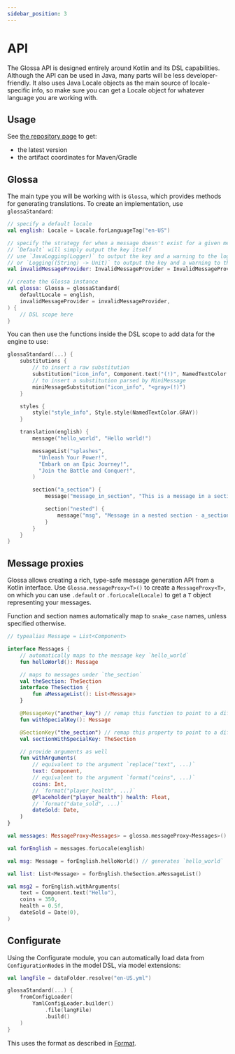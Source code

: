 ```yaml
---
sidebar_position: 3
---
```


# API

The Glossa API is designed entirely around Kotlin and its DSL capabilities. Although the API can be
used in Java, many parts will be less developer-friendly. It also uses Java Locale objects as the main
source of locale-specific info, so make sure you can get a Locale object for whatever language you
are working with.

## Usage

See [the repository page](https://github.com/aecsocket/glossa) to get:
- the latest version
- the artifact coordinates for Maven/Gradle

## Glossa

The main type you will be working with is `Glossa`, which provides methods for generating translations.
To create an implementation, use `glossaStandard`:

```kotlin
// specify a default locale
val english: Locale = Locale.forLanguageTag("en-US")

// specify the strategy for when a message doesn't exist for a given message key
// `Default` will simply output the key itself
// use `JavaLogging(Logger)` to output the key and a warning to the logger
// or `Logging((String) -> Unit)` to output the key and a warning to the logging function provided
val invalidMessageProvider: InvalidMessageProvider = InvalidMessageProvider.Default

// create the Glossa instance
val glossa: Glossa = glossaStandard(
    defaultLocale = english,
    invalidMessageProvider = invalidMessageProvider,
) {
    // DSL scope here
}
```

You can then use the functions inside the DSL scope to add data for the engine to use:


```kotlin
glossaStandard(...) {
    substitutions {
        // to insert a raw substitution
        substitution("icon_info", Component.text("(!)", NamedTextColor.GRAY))
        // to insert a substitution parsed by MiniMessage
        miniMessageSubstitution("icon_info", "<gray>(!)")
    }

    styles {
        style("style_info", Style.style(NamedTextColor.GRAY))
    }

    translation(english) {
        message("hello_world", "Hello world!")

        messageList("splashes",
          "Unleash Your Power!",
          "Embark on an Epic Journey!",
          "Join the Battle and Conquer!",
        )

        section("a_section") {
            message("message_in_section", "This is a message in a section")

            section("nested") {
                message("msg", "Message in a nested section - a_section.nested.msg")
            }
        }
    }
}
```

## Message proxies

Glossa allows creating a rich, type-safe message generation API from a Kotlin interface.  Use `Glossa.messageProxy<T>()` to
create a `MessageProxy<T>`, on which you can use `.default` or `.forLocale(Locale)` to get a `T` object representing your
messages.

Function and section names automatically map to `snake_case` names, unless specified otherwise.

```kotlin
// typealias Message = List<Component>

interface Messages {
    // automatically maps to the message key `hello_world`
    fun helloWorld(): Message

    // maps to messages under `the_section`
    val theSection: TheSection
    interface TheSection {
        fun aMessageList(): List<Message>
    }

    @MessageKey("another_key") // remap this function to point to a different key
    fun withSpecialKey(): Message

    @SectionKey("the_section") // remap this property to point to a different section
    val sectionWithSpecialKey: TheSection

    // provide arguments as well
    fun withArguments(
        // equivalent to the argument `replace("text", ...)`
        text: Component,
        // equivalent to the argument `format("coins", ...)`
        coins: Int,
        // `format("player_health", ...)`
        @Placeholder("player_health") health: Float,
        // `format("date_sold", ...)`
        dateSold: Date,
    )
}

val messages: MessageProxy<Messages> = glossa.messageProxy<Messages>()

val forEnglish = messages.forLocale(english)

val msg: Message = forEnglish.helloWorld() // generates `hello_world`

val list: List<Message> = forEnglish.theSection.aMessageList()

val msg2 = forEnglish.withArguments(
    text = Component.text("Hello"),
    coins = 350,
    health = 0.5f,
    dateSold = Date(0),
)
```

## Configurate

Using the Configurate module, you can automatically load data from `ConfigurationNode`s in the model DSL, via model extensions:

```kotlin
val langFile = dataFolder.resolve("en-US.yml")

glossaStandard(...) {
    fromConfigLoader(
        YamlConfigLoader.builder()
            .file(langFile)
            .build()
    )
}
```

This uses the format as described in [Format](format.md).
